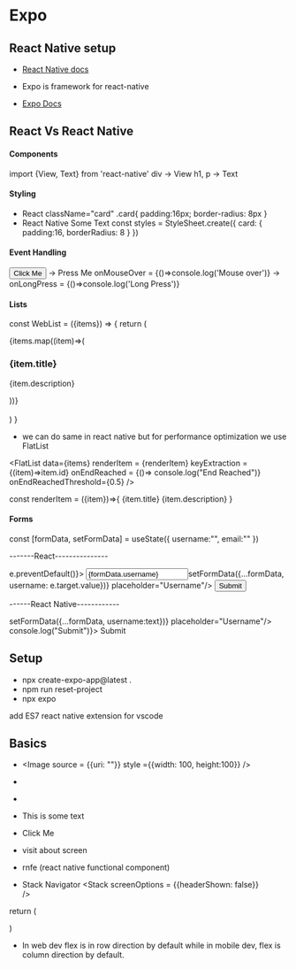 # Expo


## React Native setup

- [React Native docs](https://reactnative.dev/docs/environment-setup)

- Expo is framework for react-native
- [Expo Docs](https://docs.expo.dev/)


 ## React Vs React Native

 #### Components

 import {View, Text} from 'react-native'
 div -> View
 h1, p -> Text

 #### Styling

- React
className="card"
.card{
  padding:16px;
  border-radius: 8px
}
- React Native
<Text style={styles.card}>Some Text</Text>
const styles = StyleSheet.create({
  card: {
    padding:16,
    borderRadius: 8
  }
})


#### Event Handling

<button onCick = {handleClick} > Click Me </button> -> <TouchableOpacity onPress = {handlePress}> Press Me </TouchableOpacity>
onMouseOver = {()=>console.log('Mouse over')} -> onLongPress = {()=>console.log('Long Press')} 

#### Lists

const WebList = ({items}) => {
  return (
    <div className="list-container">
      {items.map((item)=>(
        <div key={item.id} className="list-item">
          <h3>{item.title}</h3>
          <p>{item.description}</p>
        </div>
      ))}
    </div>  
  )
}

- we can do same in react native but for performance optimization we use FlatList

<FlatList
  data={items}
  renderItem = {renderItem}
  keyExtraction = {(item)=>item.id}
  onEndReached = {()=> console.log("End Reached")}
  onEndReachedThreshold={0.5}
/>

const renderItem = ({item})=>{
  <View style={styles.listItem}>
    <Text style={styles.itemTitle}>{item.title}</Text>
    <Text>{item.description}</Text>
  </View>
}

#### Forms

const [formData, setFormData] = useState({
  username:"",
  email:""
})

-------React---------------
<form onSubmit={(e)=>e.preventDefault()}>
  <input type="text" value={formData.username} onChange={(e)=>setFormData({...formData, username: e.target.value})} placeholder="Username"/>
  <button type="submit">Submit</button>
</form>

------React Native------------

<View style={styles.form}>
<TextInput style={styles.input} value={formData.username} onChange={(text)=>setFormData({...formData, username:text})} placeholder="Username"/>
<TouchableOpacity onPress={()=> console.log("Submit")}> <Text>Submit</Text> </TouchableOpacity>
</View>
 
## Setup

- npx create-expo-app@latest .
- npm run reset-project
- npx expo

add ES7 react native extension for vscode

## Basics

- <Image source = {{uri: ""}} style ={{width: 100, height:100}} />
- <TextInput placeholder="Your email" secureTextEntry = {false}/>
- <View></View>
- <Text> This is some text </Text>
- <TouchableOpacity><Text>Click Me</Text></TouchableOpacity>
- <Link href = {"/about"}> visit about screen</Link>
- rnfe (react native functional component)

- Stack Navigator
<Stack 
  screenOptions = {{headerShown: false}}  
/>

return (

<SafeAreaView style={{flex:1}}>
  <Stack screenOptions = {{headerShown: false}}  />
<!--   <StatusBar style="dark"/> -->
</SafeAreaView>

)

- In web dev flex is in row direction by default while in mobile dev, flex is column direction by default.

